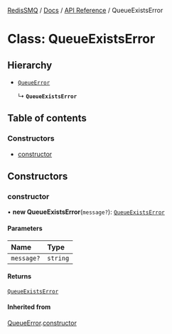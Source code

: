 [RedisSMQ](../../../README.md) / [Docs](../../README.md) / [API Reference](../README.md) / QueueExistsError

# Class: QueueExistsError

## Hierarchy

- [`QueueError`](QueueError.md)

  ↳ **`QueueExistsError`**

## Table of contents

### Constructors

- [constructor](QueueExistsError.md#constructor)

## Constructors

### constructor

• **new QueueExistsError**(`message?`): [`QueueExistsError`](QueueExistsError.md)

#### Parameters

| Name | Type |
| :------ | :------ |
| `message?` | `string` |

#### Returns

[`QueueExistsError`](QueueExistsError.md)

#### Inherited from

[QueueError](QueueError.md).[constructor](QueueError.md#constructor)
